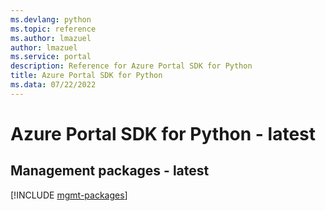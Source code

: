 ```yaml
---
ms.devlang: python
ms.topic: reference
ms.author: lmazuel
author: lmazuel
ms.service: portal
description: Reference for Azure Portal SDK for Python
title: Azure Portal SDK for Python
ms.data: 07/22/2022
---
```

# Azure Portal SDK for Python - latest

## Management packages - latest
[!INCLUDE [mgmt-packages](portal-mgmt-index.md)]